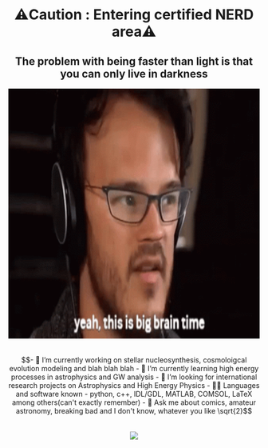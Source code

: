 # <div align="center">⚠️Caution : Entering certified NERD area⚠️</div>

## <div align="center">The problem with being faster than light is that you can only live in darkness</div>
<div align="center">
<img height="500" src = "https://github.com/centarsirius/centarsirius/blob/main/tenor.gif">
</div>  

<br/>

```math
- 🔭 I’m currently working on stellar nucleosynthesis, cosmoloigcal evolution modeling and blah blah blah

- 🌱 I’m currently learning high energy processes in astrophysics and GW analysis

- 🤔 I’m looking for international research projects on Astrophysics and High Energy Physics

- 👨‍💻 Languages and software known - python, c++, IDL/GDL, MATLAB, COMSOL, LaTeX among others(can't exactly remember)

- 💬 Ask me about comics, amateur astronomy, breaking bad and I don't know, whatever you like
\sqrt{2}
```
<br/>  
<div align="center"><img src="https://github-readme-stats.vercel.app/api?username=centarsirius&show_icons=true&theme=nightowl&count_private=true" align="center" /></div>

  

